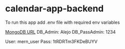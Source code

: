 # calendar-app-backend

To run this app add .env file with required env variables

[MongoDB URL](https://cloud.mongodb.com/v2/60ad3801a734b574e1c0fc7f#clusters?fastPoll=true)
DB_Admin: Alejo
DB_PassAdmin: 1234

User: mern_user
Pass: 1tRDRTm3FKDeBUYV
